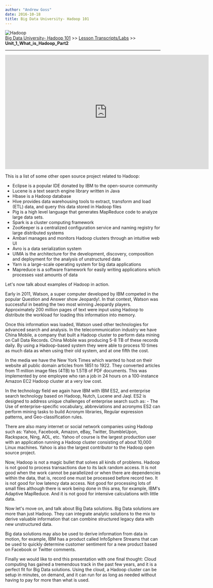 ```yaml
---
author: "Andrew Goss"
date: 2016-10-18
title: Big Data University- Hadoop 101
---
```

![Hadoop](/img/post/hadoop.png "Hadoop")<br>
<a href="/2017/big-data-university--hadoop-101/">Big Data University- Hadoop 101</a> >> <a href="/2017/big-data-university--hadoop-101/lesson_transcripts_labs">Lesson Transcripts/Labs</a> >> <b>Unit_1_What_is_Hadoop_Part2</b>
<hr>

<iframe width="660" height="371" src="https://www.youtube.com/embed/PS5QSGAoLNw" frameborder="0" allowfullscreen></iframe>

This is a list of some other open source project related to Hadoop:

- Eclipse is a popular IDE donated by IBM to the open-source community
- Lucene is a text search engine library written in Java
- Hbase is a Hadoop database 
- Hive provides data warehousing tools to extract, transform and load (ETL) data, and query this data stored in Hadoop files
- Pig is a high level language that generates MapReduce code to analyze large data sets.
- Spark is a cluster computing framework 
- ZooKeeper is a centralized configuration service and naming registry for large distributed systems
- Ambari manages and monitors Hadoop clusters through an intuitive web UI
- Avro is a data serialization system 
- UIMA is the architecture for the development, discovery, composition and deployment for the analysis of unstructured data
- Yarn is a large-scale operating system for big data applications
- Mapreduce is a software framework for easily writing applications which processes vast amounts of data

Let's now talk about examples of Hadoop in action.

Early in 2011, Watson, a super computer developed by IBM competed in the popular Question and Answer show Jeopardy!. In that contest, Watson was successful in beating the two most winning Jeopardy players. Approximately 200 million pages of text were input using Hadoop to distribute the workload for loading this information into memory.

Once this information was loaded, Watson used other technologies for advanced search and analysis. In the telecommunication industry we have China Mobile, a company that built a Hadoop cluster to perform data mining on Call Data Records. China Mobile was producing 5-8 TB of these records daily. By using a Hadoop-based system they were able to process 10 times as much data as when using their old system, and at one fifth the cost.

In the media we have the New York Times which wanted to host on their website all public domain articles from 1851 to 1922. They converted articles from 11 million image files (4TB) to 1.5TB of PDF documents. This was implemented by one employee who ran a job in 24 hours on a 100-instance Amazon EC2 Hadoop cluster at a very low cost.

In the technology field we again have IBM with IBM ES2, and enterprise search technology based on Hadoop, Nutch, Lucene and Jaql. ES2 is designed to address unique challenges of enterprise search such as: - The Use of enterprise-specific vocabulary, abbreviations and acronyms ES2 can perform mining tasks to build Acronym libraries, Regular expression patterns, and Geo-classification rules.

There are also many internet or social network companies using Hadoop such as: Yahoo, Facebook, Amazon, eBay, Twitter, StumbleUpon, Rackspace, Ning, AOL, etc. Yahoo of course is the largest production user with an application running a Hadoop cluster consisting of about 10,000 Linux machines. Yahoo is also the largest contributor to the Hadoop open source project.

Now, Hadoop is not a magic bullet that solves all kinds of problems. Hadoop is not good to process transactions due to its lack random access. It is not good when the work cannot be parallelized or when there are dependencies within the data, that is, record one must be processed before record two. It is not good for low latency data access. Not good for processing lots of small files although there is work being done in this area, for example, IBM's Adaptive MapReduce. And it is not good for intensive calculations with little data.

Now let's move on, and talk about Big Data solutions. Big Data solutions are more than just Hadoop. They can integrate analytic solutions to the mix to derive valuable information that can combine structured legacy data with new unstructured data. 

Big data solutions may also be used to derive information from data in motion, for example, IBM has a product called InfoSphere Streams that can be used to quickly determine customer sentiment for a new product based on Facebook or Twitter comments.

Finally we would like to end this presentation with one final thought: Cloud computing has gained a tremendous track in the past few years, and it is a perfect fit for Big Data solutions. Using the cloud, a Hadoop cluster can be setup in minutes, on demand, and it can run for as long as needed without having to pay for more than what is used.